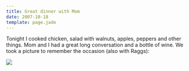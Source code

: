 ```yaml
---
title: Great dinner with Mom
date: 2007-10-18
template: page.jade
---
```


Tonight I cooked chicken, salad with walnuts, apples, peppers and other
things. Mom and I had a great long conversation and a bottle of wine. We
took a picture to remember the occasion (also with Raggs):
  
  
[![](http://www.mountainwerks.org/cma/momdinner.jpg)](http://www.mountainwerks.org/cma/momdinner.jpg)
